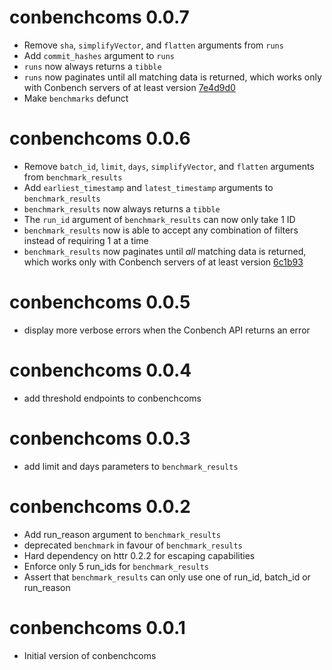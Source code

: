 # conbenchcoms 0.0.7
* Remove `sha`, `simplifyVector`, and `flatten` arguments from `runs`
* Add `commit_hashes` argument to `runs`
* `runs` now always returns a `tibble`
* `runs` now paginates until all matching data is returned, which works only with Conbench servers of at least version [7e4d9d0](https://github.com/conbench/conbench/commit/7e4d9d0)
* Make `benchmarks` defunct

# conbenchcoms 0.0.6
* Remove `batch_id`, `limit`, `days`, `simplifyVector`, and `flatten` arguments from `benchmark_results`
* Add `earliest_timestamp` and `latest_timestamp` arguments to `benchmark_results`
* `benchmark_results` now always returns a `tibble`
* The `run_id` argument of `benchmark_results` can now only take 1 ID
* `benchmark_results` now is able to accept any combination of filters instead of requiring 1 at a time
* `benchmark_results` now paginates until *all* matching data is returned, which works only with Conbench servers of at least version [6c1b93](https://github.com/conbench/conbench/commit/6c1b93)

# conbenchcoms 0.0.5
* display more verbose errors when the Conbench API returns an error

# conbenchcoms 0.0.4
* add threshold endpoints to conbenchcoms

# conbenchcoms 0.0.3
* add limit and days parameters to `benchmark_results`

# conbenchcoms 0.0.2

* Add run_reason argument to `benchmark_results`
* deprecated `benchmark` in favour of `benchmark_results`
* Hard dependency on httr 0.2.2 for escaping capabilities
* Enforce only 5 run_ids for `benchmark_results`
* Assert that `benchmark_results` can only use one of run_id, batch_id or run_reason

# conbenchcoms 0.0.1

* Initial version of conbenchcoms

